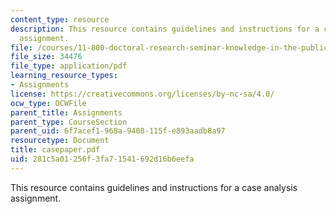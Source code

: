 ```yaml
---
content_type: resource
description: This resource contains guidelines and instructions for a case analysis
  assignment.
file: /courses/11-800-doctoral-research-seminar-knowledge-in-the-public-arena-spring-2007/281c5a01256f3fa71541692d16b6eefa_casepaper.pdf
file_size: 34476
file_type: application/pdf
learning_resource_types:
- Assignments
license: https://creativecommons.org/licenses/by-nc-sa/4.0/
ocw_type: OCWFile
parent_title: Assignments
parent_type: CourseSection
parent_uid: 6f7acef1-968a-9408-115f-e893aadb8a97
resourcetype: Document
title: casepaper.pdf
uid: 281c5a01-256f-3fa7-1541-692d16b6eefa
---
```

This resource contains guidelines and instructions for a case analysis assignment.